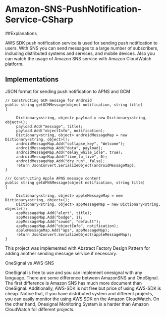 # Amazon-SNS-PushNotification-Service-CSharp

##Explanations

AWS SDK push notification service is used for sending push notification to users. With SNS you can send messages to a large number of subscribers, including distributed systems and services, and mobile devices. Also you can watch the usage of Amazon SNS service with Amazon CloudWatch platform.  

## Implementations

JSON format for sending push notification to APNS and GCM      

```
// Constructing GCM message for Android          
public string getGCMMessage(object notification, string title)        
{      

     Dictionary<string, object> payload = new Dictionary<string, object>();                                         
     payload.Add("message", title);                   
     payload.Add("objectInfo", notification);             
     Dictionary<string, object> androidMessageMap = new Dictionary<string, object>();       
     androidMessageMap.Add("collapse_key", "Welcome");        
     androidMessageMap.Add("data", payload);              
     androidMessageMap.Add("delay_while_idle", true);      
     androidMessageMap.Add("time_to_live", 0);          
     androidMessageMap.Add("dry_run", false);            
     return JsonConvert.SerializeObject(androidMessageMap);      
}       
      
/// Constructing Apple APNS message content      
public string getAPNSMessage(object notification, string title)      
{         

     Dictionary<string, object> appleMessageMap = new Dictionary<string, object>();         
     Dictionary<string, object> appMessageMap = new Dictionary<string, object>();          
     appMessageMap.Add("alert", title);         
     appMessageMap.Add("badge", 1);         
     appMessageMap.Add("sound", "default");          
     appMessageMap.Add("objectInfo", notification);          
     appleMessageMap.Add("aps", appMessageMap);        
     return JsonConvert.SerializeObject(appleMessageMap);           
}       
```

This project was implemented with Abstract Factory Design Pattern for adding another sending message service if necessary.
     
OneSignal vs AWS-SNS

OneSignal is free to use and you can implement onesignal with any language. 
There are some difference between AmazonSNS and OneSignal. 
The first difference is Amazon SNS has much more document than OneSignal. 
Additionally, AWS-SDK is not free but price of using AWS-SDK is cheap. 
Notice that, if you have distributed system and different projects, you can easily monitor the using AWS SDK on the Amazon CloudWatch. 
On the other hand, Onesignal Monitoring System is a harder than Amazon CloudWatch for different projects.
